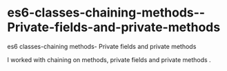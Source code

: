 # es6-classes-chaining-methods--Private-fields-and-private-methods
es6 classes-chaining methods- Private fields and private methods

I worked with chaining on methods, private fields and private methods .

